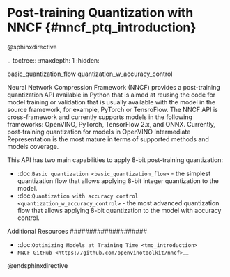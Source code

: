 # Post-training Quantization with NNCF {#nncf_ptq_introduction}

@sphinxdirective

.. toctree::
   :maxdepth: 1
   :hidden:

   basic_quantization_flow
   quantization_w_accuracy_control


Neural Network Compression Framework (NNCF) provides a post-training quantization API available in Python that is aimed at reusing the code for model training or validation that is usually available with the model in the source framework, for example, PyTorch or TensroFlow. The NNCF API is cross-framework and currently supports models in the following frameworks: OpenVINO, PyTorch, TensorFlow 2.x, and ONNX. Currently, post-training quantization for models in OpenVINO Intermediate Representation is the most mature in terms of supported methods and models coverage. 

This API has two main capabilities to apply 8-bit post-training quantization:

* :doc:`Basic quantization <basic_quantization_flow>` - the simplest quantization flow that allows applying 8-bit integer quantization to the model.
* :doc:`Quantization with accuracy control <quantization_w_accuracy_control>` - the most advanced quantization flow that allows applying 8-bit quantization to the model with accuracy control.

Additional Resources
####################

* :doc:`Optimizing Models at Training Time <tmo_introduction>`
* `NNCF GitHub <https://github.com/openvinotoolkit/nncf>`__

@endsphinxdirective
